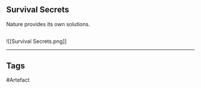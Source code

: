 ## Survival Secrets
Nature provides its own solutions.
## 
![[Survival Secrets.png]]

---
## Tags
#Artefact